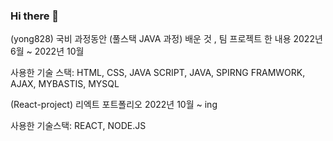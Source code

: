 ### Hi there 👋

(yong828)
국비 과정동안 (풀스택 JAVA 과정) 배운 것 , 팀 프로젝트 한 내용
2022년 6월 ~ 2022년 10월

사용한 기술 스택:
HTML,
CSS,
JAVA SCRIPT,
JAVA,
SPIRNG FRAMWORK,
AJAX,
MYBASTIS,
MYSQL


(React-project)
리엑트 포트폴리오
2022년 10월 ~ ing

사용한 기술스택:
REACT,
NODE.JS
